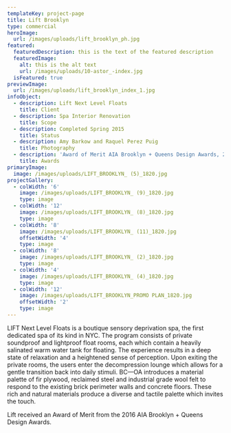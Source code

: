 ```yaml
---
templateKey: project-page
title: Lift Brooklyn
type: commercial
heroImage:
  url: /images/uploads/lift_brooklyn_ph.jpg
featured:
  featuredDescription: this is the text of the featured description
  featuredImage:
    alt: this is the alt text
    url: /images/uploads/10-astor_-index.jpg
  isFeatured: true
previewImage:
  url: /images/uploads/lift_brooklyn_index_1.jpg
infoObject:
  - description: Lift Next Level Floats
    title: Client
  - description: Spa Interior Renovation
    title: Scope
  - description: Completed Spring 2015
    title: Status
  - description: Amy Barkow and Raquel Perez Puig
    title: Photography
  - description: 'Award of Merit AIA Brooklyn + Queens Design Awards, 2016'
    title: Awards
primaryImage:
  image: /images/uploads/LIFT_BROOKLYN_ (5)_1820.jpg
projectGallery:
  - colWidth: '6'
    image: /images/uploads/LIFT_BROOKLYN_ (9)_1820.jpg
    type: image
  - colWidth: '12'
    image: /images/uploads/LIFT_BROOKLYN_ (8)_1820.jpg
    type: image
  - colWidth: '8'
    image: /images/uploads/LIFT_BROOKLYN_ (11)_1820.jpg
    offsetWidth: '4'
    type: image
  - colWidth: '8'
    image: /images/uploads/LIFT_BROOKLYN_ (2)_1820.jpg
    type: image
  - colWidth: '4'
    image: /images/uploads/LIFT_BROOKLYN_ (4)_1820.jpg
    type: image
  - colWidth: '12'
    image: /images/uploads/LIFT_BROOKLYN_PROMO PLAN_1820.jpg
    offsetWidth: '2'
    type: image
---
```

LIFT Next Level Floats is a boutique sensory deprivation spa, the first dedicated spa of its kind in NYC. The program consists of private soundproof and lightproof float rooms, each which contain a heavily salinated warm water tank for floating. The experience results in a deep state of relaxation and a heightened sense of perception. Upon exiting the private rooms, the users enter the decompression lounge which allows for a gentle transition back into daily stimuli. BC—OA introduces a material palette of fir plywood, reclaimed steel and industrial grade wool felt to respond to the existing brick perimeter walls and concrete floors. These rich and natural materials produce a diverse and tactile palette which invites the touch.

Lift received an Award of Merit from the 2016 AIA Brooklyn + Queens Design Awards.
